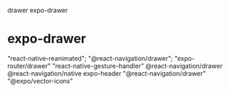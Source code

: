 drawer
expo-drawer

# expo-drawer

"react-native-reanimated";
"@react-navigation/drawer";
"expo-router/drawer"
"react-native-gesture-handler"
@react-navigation/drawer
@react-navigation/native
expo-header
"@react-navigation/drawer"
"@expo/vector-icons"
